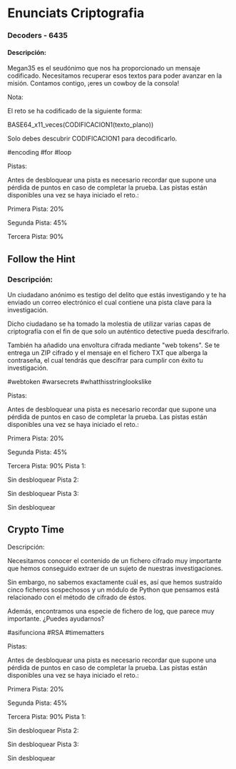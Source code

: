 # Enunciats Criptografia

### Decoders - 6435

#### Descripción:

Megan35 es el seudónimo que nos ha proporcionado un mensaje codificado. Necesitamos recuperar esos textos para poder avanzar en la misión. Contamos contigo, ¡eres un cowboy de la consola!

Nota:

El reto se ha codificado de la siguiente forma:

BASE64_x11_veces(CODIFICACION1(texto_plano))

Solo debes descubrir CODIFICACION1 para decodificarlo.

#encoding #for #loop

Pistas:

Antes de desbloquear una pista es necesario recordar que supone una pérdida de puntos en caso de completar la prueba. Las pistas están disponibles una vez se haya iniciado el reto.:

Primera Pista: 20%

Segunda Pista: 45%

Tercera Pista: 90%

## Follow the Hint

### Descripción:

Un ciudadano anónimo es testigo del delito que estás investigando y te ha enviado un correo electrónico el cual contiene una pista clave para la investigación.

Dicho ciudadano se ha tomado la molestia de utilizar varias capas de criptografía con el fin de que solo un auténtico detective pueda descifrarlo.

También ha añadido una envoltura cifrada mediante "web tokens". Se te entrega un ZIP cifrado y el mensaje en el fichero TXT que alberga la contraseña, el cual tendrás que descifrar para cumplir con éxito tu investigación.

#webtoken #warsecrets #whatthisstringlookslike

Pistas:

Antes de desbloquear una pista es necesario recordar que supone una pérdida de puntos en caso de completar la prueba. Las pistas están disponibles una vez se haya iniciado el reto.:

Primera Pista: 20%

Segunda Pista: 45%

Tercera Pista: 90%
Pista 1:

Sin desbloquear
Pista 2:

Sin desbloquear
Pista 3:

Sin desbloquear

## Crypto Time
Descripción:

Necesitamos conocer el contenido de un fichero cifrado muy importante que hemos conseguido extraer de un sujeto de nuestras investigaciones.

Sin embargo, no sabemos exactamente cuál es, así que hemos sustraído cinco ficheros sospechosos y un módulo de Python que pensamos está relacionado con el método de cifrado de éstos.

Además, encontramos una especie de fichero de log, que parece muy importante. ¿Puedes ayudarnos?

#asifunciona #RSA #timematters

Pistas:

Antes de desbloquear una pista es necesario recordar que supone una pérdida de puntos en caso de completar la prueba. Las pistas están disponibles una vez se haya iniciado el reto.:

Primera Pista: 20%

Segunda Pista: 45%

Tercera Pista: 90%
Pista 1:

Sin desbloquear
Pista 2:

Sin desbloquear
Pista 3:

Sin desbloquear
